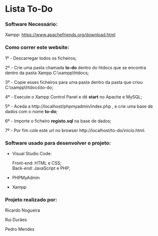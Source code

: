 # Lista To-Do

### Software Necessário:

Xampp: https://www.apachefriends.org/download.html<p>

### Como correr este website:

1º - Descarregar todos os ficheiros; <p>
2º - Crie uma pasta chamada **to-do** dentro do htdocs que se encontra dentro da pasta Xampp C:\xampp\htdocs; <p>
3º - Copie esses ficheiros para uma pasta dentro da pasta que criou C:\xampp\htdocs\to-do; <p>
4º - Execute o Xampp Control Panel e dê **start** no Apache e MySQL; <p>
5º - Aceda a http://localhost/phpmyadmin/index.php , e crie uma base de dados com o nome **to-do**;<p>
6º - Importe o ficheiro **registo.sql** na base de dados;<p>
7º - Por fim cole este url no browser http://localhost/to-do/inicio.html. <p>
  
### Software usado para desenvolver o projeto:<p>

- Visual Studio Code:<p>
     Front-end: HTML e CSS;     
     Back-end: JavaScript e PHP;<p>         
- PHPMyAdmin<p>
- Xampp<p>

### Projeto realizado por:<p>

Ricardo Nogueira<p>
Rui Durães<p>
Pedro Mendes<p>
